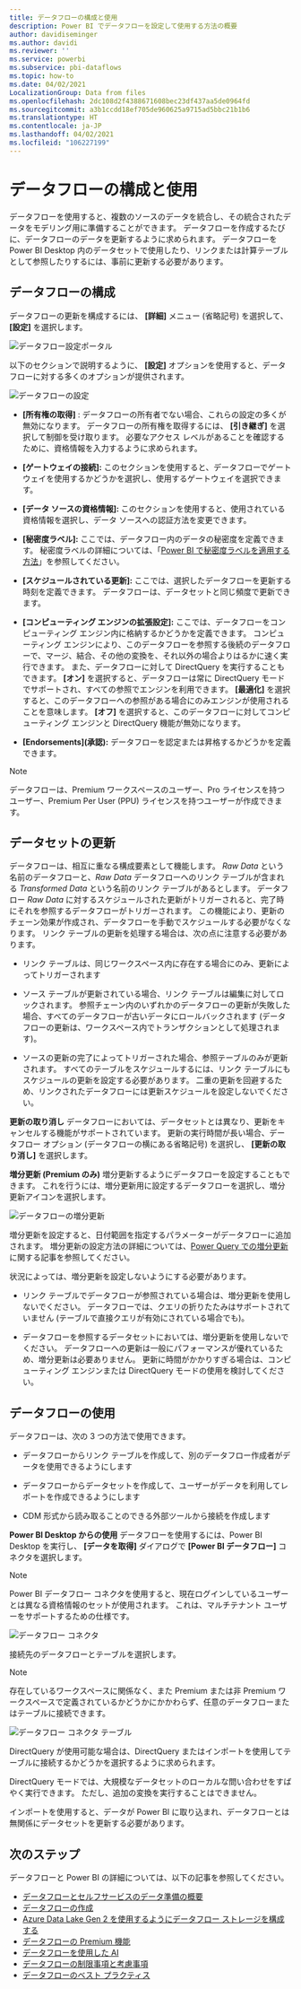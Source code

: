 ```yaml
---
title: データフローの構成と使用
description: Power BI でデータフローを設定して使用する方法の概要
author: davidiseminger
ms.author: davidi
ms.reviewer: ''
ms.service: powerbi
ms.subservice: pbi-dataflows
ms.topic: how-to
ms.date: 04/02/2021
LocalizationGroup: Data from files
ms.openlocfilehash: 2dc108d2f4388671608bec23df437aa5de0964fd
ms.sourcegitcommit: a3b1ccdd18ef705de960625a9715ad5bbc21b1b6
ms.translationtype: HT
ms.contentlocale: ja-JP
ms.lasthandoff: 04/02/2021
ms.locfileid: "106227199"
---
```

# <a name="configure-and-consume-a-dataflow"></a>データフローの構成と使用

データフローを使用すると、複数のソースのデータを統合し、その統合されたデータをモデリング用に準備することができます。 データフローを作成するたびに、データフローのデータを更新するように求められます。 データフローを Power BI Desktop 内のデータセットで使用したり、リンクまたは計算テーブルとして参照したりするには、事前に更新する必要があります。

## <a name="configuring-a-dataflow"></a>データフローの構成

データフローの更新を構成するには、 **[詳細]** メニュー (省略記号) を選択して、 **[設定]** を選択します。

![データフロー設定ポータル](media/dataflows-configure-consume/dataflow-settings.png)

以下のセクションで説明するように、 **[設定]** オプションを使用すると、データフローに対する多くのオプションが提供されます。

![データフローの設定](media/dataflows-configure-consume/dataflow-settings-detailed.png)

* **[所有権の取得]** : データフローの所有者でない場合、これらの設定の多くが無効になります。 データフローの所有権を取得するには、 **[引き継ぎ]** を選択して制御を受け取ります。 必要なアクセス レベルがあることを確認するために、資格情報を入力するように求められます。

* **[ゲートウェイの接続]:** このセクションを使用すると、データフローでゲートウェイを使用するかどうかを選択し、使用するゲートウェイを選択できます。 

* **[データ ソースの資格情報]:** このセクションを使用すると、使用されている資格情報を選択し、データ ソースへの認証方法を変更できます。

* **[秘密度ラベル]:** ここでは、データフロー内のデータの秘密度を定義できます。 秘密度ラベルの詳細については、「[Power BI で秘密度ラベルを適用する方法](../../admin/service-security-apply-data-sensitivity-labels.md)」を参照してください。

* **[スケジュールされている更新]:** ここでは、選択したデータフローを更新する時刻を定義できます。 データフローは、データセットと同じ頻度で更新できます。

* **[コンピューティング エンジンの拡張設定]:** ここでは、データフローをコンピューティング エンジン内に格納するかどうかを定義できます。 コンピューティング エンジンにより、このデータフローを参照する後続のデータフローで、マージ、結合、その他の変換を、それ以外の場合よりはるかに速く実行できます。 また、データフローに対して DirectQuery を実行することもできます。 **[オン]** を選択すると、データフローは常に DirectQuery モードでサポートされ、すべての参照でエンジンを利用できます。 **[最適化]** を選択すると、このデータフローへの参照がある場合にのみエンジンが使用されることを意味します。 **[オフ]** を選択すると、このデータフローに対してコンピューティング エンジンと DirectQuery 機能が無効になります。

* **[Endorsements]\(承認\):** データフローを認定または昇格するかどうかを定義できます。 

> [!NOTE]
> データフローは、Premium ワークスペースのユーザー、Pro ライセンスを持つユーザー、Premium Per User (PPU) ライセンスを持つユーザーが作成できます。

## <a name="refreshing-a-dataflow"></a>データセットの更新
データフローは、相互に重なる構成要素として機能します。 *Raw Data* という名前のデータフローと、*Raw Data* データフローへのリンク テーブルが含まれる *Transformed Data* という名前のリンク テーブルがあるとします。 データフロー *Raw Data* に対するスケジュールされた更新がトリガーされると、完了時にそれを参照するデータフローがトリガーされます。 この機能により、更新のチェーン効果が作成され、データフローを手動でスケジュールする必要がなくなります。 リンク テーブルの更新を処理する場合は、次の点に注意する必要があります。

* リンク テーブルは、同じワークスペース内に存在する場合にのみ、更新によってトリガーされます

* ソース テーブルが更新されている場合、リンク テーブルは編集に対してロックされます。 参照チェーン内のいずれかのデータフローの更新が失敗した場合、すべてのデータフローが古いデータにロールバックされます (データフローの更新は、ワークスペース内でトランザクションとして処理されます)。

* ソースの更新の完了によってトリガーされた場合、参照テーブルのみが更新されます。 すべてのテーブルをスケジュールするには、リンク テーブルにもスケジュールの更新を設定する必要があります。 二重の更新を回避するため、リンクされたデータフローには更新スケジュールを設定しないでください。

**更新の取り消し** データフローにおいては、データセットとは異なり、更新をキャンセルする機能がサポートされています。 更新の実行時間が長い場合、データフロー オプション (データフローの横にある省略記号) を選択し、 **[更新の取り消し]** を選択します。

**増分更新 (Premium のみ)** 増分更新するようにデータフローを設定することもできます。 これを行うには、増分更新用に設定するデータフローを選択し、増分更新アイコンを選択します。

![データフローの増分更新](media/dataflows-configure-consume/dataflow-created-entity.png)

増分更新を設定すると、日付範囲を指定するパラメーターがデータフローに追加されます。 増分更新の設定方法の詳細については、[Power Query での増分更新](/power-query/dataflows/incremental-refresh)に関する記事を参照してください。

状況によっては、増分更新を設定しないようにする必要があります。

* リンク テーブルでデータフローが参照されている場合は、増分更新を使用しないでください。 データフローでは、クエリの折りたたみはサポートされていません (テーブルで直接クエリが有効にされている場合でも)。 

* データフローを参照するデータセットにおいては、増分更新を使用しないでください。 データフローへの更新は一般にパフォーマンスが優れているため、増分更新は必要ありません。 更新に時間がかかりすぎる場合は、コンピューティング エンジンまたは DirectQuery モードの使用を検討してください。

## <a name="consuming-a-dataflow"></a>データフローの使用

データフローは、次の 3 つの方法で使用できます。

* データフローからリンク テーブルを作成して、別のデータフロー作成者がデータを使用できるようにします

* データフローからデータセットを作成して、ユーザーがデータを利用してレポートを作成できるようにします

* CDM 形式から読み取ることのできる外部ツールから接続を作成します

**Power BI Desktop からの使用** データフローを使用するには、Power BI Desktop を実行し、 **[データを取得]** ダイアログで **[Power BI データフロー]** コネクタを選択します。

> [!NOTE]
> Power BI データフロー コネクタを使用すると、現在ログインしているユーザーとは異なる資格情報のセットが使用されます。 これは、マルチテナント ユーザーをサポートするための仕様です。

![データフロー コネクタ](media/dataflows-configure-consume/dataflow-connector.png)

接続先のデータフローとテーブルを選択します。 

> [!NOTE]
> 存在しているワークスペースに関係なく、また Premium または非 Premium ワークスペースで定義されているかどうかにかかわらず、任意のデータフローまたはテーブルに接続できます。

![データフロー コネクタ テーブル](media/dataflows-configure-consume/dataflow-entities-picker.png)

DirectQuery が使用可能な場合は、DirectQuery またはインポートを使用してテーブルに接続するかどうかを選択するように求められます。 

DirectQuery モードでは、大規模なデータセットのローカルな問い合わせをすばやく実行できます。 ただし、追加の変換を実行することはできません。 

インポートを使用すると、データが Power BI に取り込まれ、データフローとは無関係にデータセットを更新する必要があります。

## <a name="next-steps"></a>次のステップ
データフローと Power BI の詳細については、以下の記事を参照してください。

* [データフローとセルフサービスのデータ準備の概要](dataflows-introduction-self-service.md)
* [データフローの作成](dataflows-create.md)
* [Azure Data Lake Gen 2 を使用するようにデータフロー ストレージを構成する](dataflows-azure-data-lake-storage-integration.md)
* [データフローの Premium 機能](dataflows-premium-features.md)
* [データフローを使用した AI](dataflows-machine-learning-integration.md)
* [データフローの制限事項と考慮事項](dataflows-features-limitations.md)
* [データフローのベスト プラクティス](dataflows-best-practices.md)